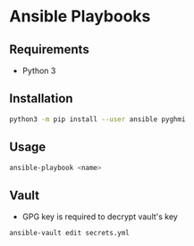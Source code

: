 # Ansible Playbooks

## Requirements

* Python 3

## Installation

```sh
python3 -m pip install --user ansible pyghmi
```

## Usage

```sh
ansible-playbook <name>
```

## Vault

* GPG key is required to decrypt vault's key

```sh
ansible-vault edit secrets.yml
```
